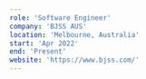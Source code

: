 ```yaml
---
role: 'Software Engineer'
company: 'BJSS AUS'
location: 'Melbourne, Australia'
start: 'Apr 2022'
end: 'Present'
website: 'https://www.bjss.com/'
---
```

